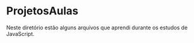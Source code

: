# ProjetosAulas

Neste diretório estão alguns arquivos que aprendi durante os estudos de JavaScript.
